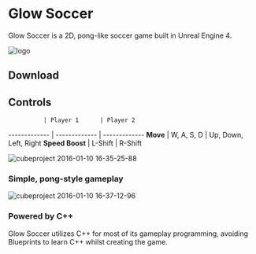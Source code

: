 # Glow Soccer
Glow Soccer is a 2D, pong-like soccer game built in Unreal Engine 4.

![logo](https://cloud.githubusercontent.com/assets/10332234/12224250/f4a097a2-b7b9-11e5-8d0e-08f84a76b0b2.jpg)

## Download

## Controls

              | Player 1      | Player 2
------------- | ------------- | -------------
**Move**          | W, A, S, D    | Up, Down, Left, Right
**Speed Boost**   | L-Shift       | R-Shift

![cubeproject 2016-01-10 16-35-25-88](https://cloud.githubusercontent.com/assets/10332234/12224336/ca9dc9a0-b7bb-11e5-867c-666930cfb1e0.jpg)

### Simple, pong-style gameplay
![cubeproject 2016-01-10 16-37-12-96](https://cloud.githubusercontent.com/assets/10332234/12224353/2305334e-b7bc-11e5-92a0-70d5009d99b3.jpg)

### Powered by C++
Glow Soccer utilizes C++ for most of its gameplay programming, avoiding Blueprints to learn C++ whilst creating the game.
